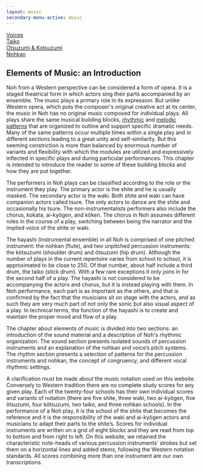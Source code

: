 ```yaml
---
layout: music
secondary-menu-active: music
---
```


<div class="card-menu card-menu--large">
  <div class="row row--center-x">
    <div class="col col-2">
      <a href="#" class="card-menu__element card-menu__element--voices">
        <span>Voices</span>
      </a>
    </div>
    <div class="col col-2">
      <a href="#" class="card-menu__element card-menu__element--taiko">
        <span>Taiko</span>
      </a>
    </div>
    <div class="col col-2">
      <a href="#" class="card-menu__element card-menu__element--otsuzumi">
        <span>Otsuzumi & Kotsuzumi</span>
      </a>
    </div>
    <div class="col col-2">
      <a href="#" class="card-menu__element card-menu__element--nohkan">
        <span>Nohkan</span>
      </a>
    </div>
  </div>
</div>

<h2>Elements of Music: an Introduction</h2>

<p>Noh from a Western perspective can be considered a form of opera. It is a staged theatrical form in which actors sing their parts accompanied by an ensemble. The music plays a primary role in its expression. But unlike Western opera, which puts the composer's original creative act at its center, the music in Noh has no original music composed for individual plays. All plays share the same musical building blocks, <a href="#">rhythmic</a> and <a href="#">melodic patterns</a> that are organized to outline and support specific dramatic needs. Many of the same patterns occur multiple times within a single play and in different sections leading to a great unity and self-similarity. But this seeming constriction is more than balanced by enormous number of variants and flexibility with which the modules are utilized and expressively inflected in specific plays and during particular performances. This chapter is intended to introduce the reader to some of these building blocks and how they are put together.</p>

<p>The performers in Noh plays can be classified according to the role or the instrument they play. The primary actor is the shite and he is usually masked. The secondary actor is the waki. Both shite and waki can have companion actors called tsure. The only actors to dance are the shite and occasionally his tsure. The non-instrumentalists performers also include the chorus, kokata, ai-kyôgen, and kôken. The chorus in Noh assumes different roles in the course of a play, switching between being the narrator and the implied voice of the shite or waki.</p>

<p>The hayashi (instrumental ensemble)  in all Noh is comprised of one pitched instrument:  the nohkan (flute), and two unpitched percussion instruments:  the kôtsuzumi  (shoulder drum) and ôtsuzumi (hip drum).  Although the number of plays in the current repertoire varies from school to school, it is approximated to be close to 250. Of that number, about half include a third drum, the taiko (stick drum).  With a few rare exceptions it only joins in for the second half of a play.  The hayashi is not considered to be accompanying the actors and chorus, but it is instead playing with them. In Noh performance, each part is as important as the others, and that is confirmed by the fact that the musicians sit on stage with the actors, and as such they are very much part of not only the sonic but also visual aspect of a play. In technical terms, the function of the hayashi is to create and maintain the proper mood and flow of a play.</p>

<p>The chapter about elements of music is divided into two sections: an introduction of the sound material and a description of Noh's rhythmic organization. The sound section presents isolated sounds of percussion instruments and an explanation of the nohkan and voice’s pitch systems. The rhythm section presents a selection of patterns for the percussion instruments and  nohkan, the concept of congruency, and different vocal rhythmic settings.</p>

<p>A clarification must be made about the music notation used on this website. Conversely to Western tradition there are no complete study scores for any given play. Each of the twenty-four schools has their own individual scores and variants of notation (there are five shite, three waki, two ai-kyôgen, five ôtsuzumi, four kôtsuzumi, two taiko, and three nohkan schools). In the performance of a Noh play, it is the school of the shite that becomes the reference and it is the responsibility of the waki and ai-kyôgen actors and musicians to adapt their parts to the shite’s. Scores for individual instruments are written on a grid of eight blocks and they are read from top to bottom and from right to left. On this website, we retained the characteristic note-heads of various percussion instruments’ strokes but set them on a horizontal lines and added stems, following the Western notation standards. All scores combining more than one instrument are our own transcriptions.</p>